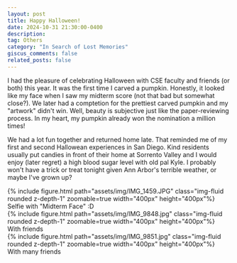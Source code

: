 ```yaml
---
layout: post
title: Happy Halloween!
date: 2024-10-31 21:30:00-0400
description:  
tag: Others
category: "In Search of Lost Memories"
giscus_comments: false
related_posts: false
---
```

I had the pleasure of celebrating Halloween with CSE faculty and friends (or both) this year. It was the first time I carved a pumpkin. Honestly, it looked like my face when I saw my midterm score (not that bad but somewhat close?). We later had a comptetion for the prettiest carved pumpkin and my "artwork" didn't win. Well, beauty is subjective just like the paper-reviewing process. In my heart, my pumpkin already won the nomination a million times!

We had a lot fun together and returned home late. That reminded me of my first and second Hallowean experiences in San Diego. Kind residents usually put candies in front of their home at Sorrento Valley and I would enjoy (later regret) a high blood sugar level with old pal Kyle. I probably won't have a trick or treat tonight given Ann Arbor's terrible weather, or maybe I've grown up? 
   
<div class="row mt-3">
    <div class="col-sm mt-3 mt-md-0">
        {% include figure.html path="assets/img/IMG_1459.JPG" class="img-fluid rounded z-depth-1" zoomable=true  width="400px" height="400px"%}
    </div>
</div>
<div class="caption">
    Selfie with "Midterm Face" :D 
</div>  

<div class="row mt-3">
    <div class="col-sm mt-3 mt-md-0">
        {% include figure.html path="assets/img/IMG_9848.jpg" class="img-fluid rounded z-depth-1" zoomable=true  width="400px" height="400px"%}
    </div>
</div>
<div class="caption">
    With friends 
</div>  

<div class="row mt-3">
    <div class="col-sm mt-3 mt-md-0">
        {% include figure.html path="assets/img/IMG_9851.jpg" class="img-fluid rounded z-depth-1" zoomable=true  width="400px" height="400px"%}
    </div>
</div>
<div class="caption">
    With many friends 
</div> 